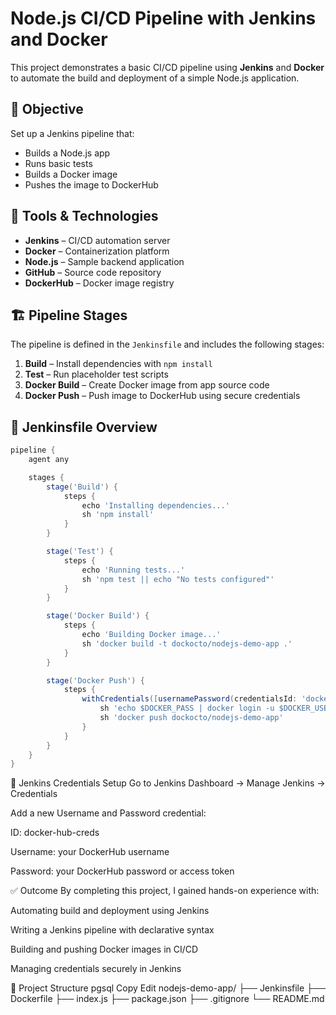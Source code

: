 # Node.js CI/CD Pipeline with Jenkins and Docker

This project demonstrates a basic CI/CD pipeline using **Jenkins** and **Docker** to automate the build and deployment of a simple Node.js application.

## 🚀 Objective

Set up a Jenkins pipeline that:
- Builds a Node.js app
- Runs basic tests
- Builds a Docker image
- Pushes the image to DockerHub

## 🧰 Tools & Technologies

- **Jenkins** – CI/CD automation server
- **Docker** – Containerization platform
- **Node.js** – Sample backend application
- **GitHub** – Source code repository
- **DockerHub** – Docker image registry

## 🏗️ Pipeline Stages

The pipeline is defined in the `Jenkinsfile` and includes the following stages:

1. **Build** – Install dependencies with `npm install`
2. **Test** – Run placeholder test scripts
3. **Docker Build** – Create Docker image from app source code
4. **Docker Push** – Push image to DockerHub using secure credentials

## 📄 Jenkinsfile Overview

```groovy
pipeline {
    agent any

    stages {
        stage('Build') {
            steps {
                echo 'Installing dependencies...'
                sh 'npm install'
            }
        }

        stage('Test') {
            steps {
                echo 'Running tests...'
                sh 'npm test || echo "No tests configured"'
            }
        }

        stage('Docker Build') {
            steps {
                echo 'Building Docker image...'
                sh 'docker build -t dockocto/nodejs-demo-app .'
            }
        }

        stage('Docker Push') {
            steps {
                withCredentials([usernamePassword(credentialsId: 'docker-hub-creds', passwordVariable: 'DOCKER_PASS', usernameVariable: 'DOCKER_USER')]) {
                    sh 'echo $DOCKER_PASS | docker login -u $DOCKER_USER --password-stdin'
                    sh 'docker push dockocto/nodejs-demo-app'
                }
            }
        }
    }
}
```

🔐 Jenkins Credentials Setup
Go to Jenkins Dashboard → Manage Jenkins → Credentials

Add a new Username and Password credential:

ID: docker-hub-creds

Username: your DockerHub username

Password: your DockerHub password or access token

✅ Outcome
By completing this project, I gained hands-on experience with:

Automating build and deployment using Jenkins

Writing a Jenkins pipeline with declarative syntax

Building and pushing Docker images in CI/CD

Managing credentials securely in Jenkins


📂 Project Structure
pgsql
Copy
Edit
nodejs-demo-app/
├── Jenkinsfile
├── Dockerfile
├── index.js
├── package.json
├── .gitignore
└── README.md

